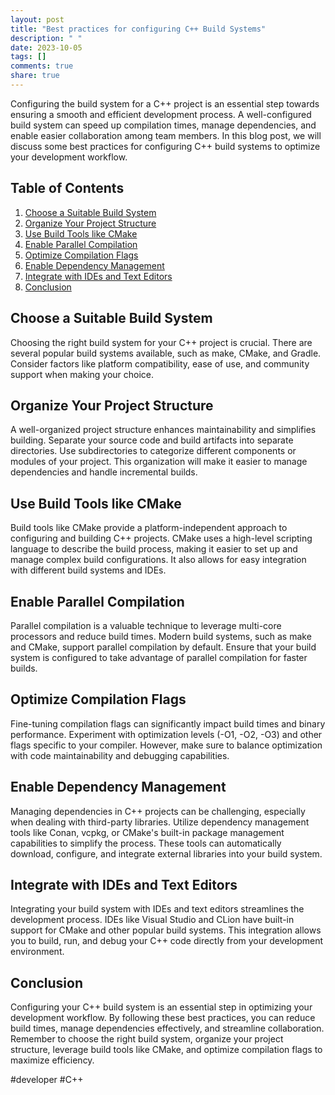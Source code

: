 ```yaml
---
layout: post
title: "Best practices for configuring C++ Build Systems"
description: " "
date: 2023-10-05
tags: []
comments: true
share: true
---
```


Configuring the build system for a C++ project is an essential step towards ensuring a smooth and efficient development process. A well-configured build system can speed up compilation times, manage dependencies, and enable easier collaboration among team members. In this blog post, we will discuss some best practices for configuring C++ build systems to optimize your development workflow.

## Table of Contents
1. [Choose a Suitable Build System](#choose-a-suitable-build-system)
2. [Organize Your Project Structure](#organize-your-project-structure)
3. [Use Build Tools like CMake](#use-build-tools-like-cmake)
4. [Enable Parallel Compilation](#enable-parallel-compilation)
5. [Optimize Compilation Flags](#optimize-compilation-flags)
6. [Enable Dependency Management](#enable-dependency-management)
7. [Integrate with IDEs and Text Editors](#integrate-with-ides-and-text-editors)
8. [Conclusion](#conclusion)

## Choose a Suitable Build System

Choosing the right build system for your C++ project is crucial. There are several popular build systems available, such as make, CMake, and Gradle. Consider factors like platform compatibility, ease of use, and community support when making your choice.

## Organize Your Project Structure

A well-organized project structure enhances maintainability and simplifies building. Separate your source code and build artifacts into separate directories. Use subdirectories to categorize different components or modules of your project. This organization will make it easier to manage dependencies and handle incremental builds.

## Use Build Tools like CMake

Build tools like CMake provide a platform-independent approach to configuring and building C++ projects. CMake uses a high-level scripting language to describe the build process, making it easier to set up and manage complex build configurations. It also allows for easy integration with different build systems and IDEs.

## Enable Parallel Compilation

Parallel compilation is a valuable technique to leverage multi-core processors and reduce build times. Modern build systems, such as make and CMake, support parallel compilation by default. Ensure that your build system is configured to take advantage of parallel compilation for faster builds.

## Optimize Compilation Flags

Fine-tuning compilation flags can significantly impact build times and binary performance. Experiment with optimization levels (-O1, -O2, -O3) and other flags specific to your compiler. However, make sure to balance optimization with code maintainability and debugging capabilities.

## Enable Dependency Management

Managing dependencies in C++ projects can be challenging, especially when dealing with third-party libraries. Utilize dependency management tools like Conan, vcpkg, or CMake's built-in package management capabilities to simplify the process. These tools can automatically download, configure, and integrate external libraries into your build system.

## Integrate with IDEs and Text Editors

Integrating your build system with IDEs and text editors streamlines the development process. IDEs like Visual Studio and CLion have built-in support for CMake and other popular build systems. This integration allows you to build, run, and debug your C++ code directly from your development environment.

## Conclusion

Configuring your C++ build system is an essential step in optimizing your development workflow. By following these best practices, you can reduce build times, manage dependencies effectively, and streamline collaboration. Remember to choose the right build system, organize your project structure, leverage build tools like CMake, and optimize compilation flags to maximize efficiency.

#developer #C++